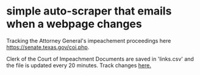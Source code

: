 # simple auto-scraper that emails when a webpage changes
Tracking the Attorney General's impeachement proceedings here https://senate.texas.gov/coi.php. 

Clerk of the Court of Impeachment Documents are saved in 'links.csv' and the file is updated every 20 minutes. Track changes <a href="https://github.com/dmn-research/final-scraper/blob/main/links.csv">here.</a> 
